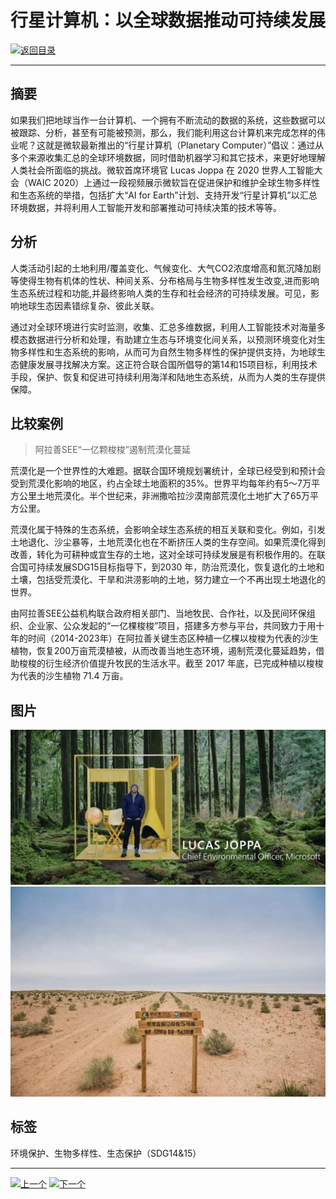 #  行星计算机：以全球数据推动可持续发展

[![返回目录](http://img.shields.io/badge/点击-返回目录-875A7B.svg?style=flat&colorA=8F8F8F)](/)

----------

## 摘要

如果我们把地球当作一台计算机、一个拥有不断流动的数据的系统，这些数据可以被跟踪、分析，甚至有可能被预测，那么，我们能利用这台计算机来完成怎样的伟业呢？这就是微软最新推出的“行星计算机（Planetary Computer）”倡议：通过从多个来源收集汇总的全球环境数据，同时借助机器学习和其它技术，来更好地理解人类社会所面临的挑战。微软首席环境官 Lucas Joppa 在 2020 世界人工智能大会（WAIC 2020）上通过一段视频展示微软旨在促进保护和维护全球生物多样性和生态系统的举措，包括扩大“AI for Earth”计划、支持开发“行星计算机”以汇总环境数据，并将利用人工智能开发和部署推动可持续决策的技术等等。


## 分析

人类活动引起的土地利用/覆盖变化、气候变化、大气CO2浓度增高和氮沉降加剧等使得生物有机体的性状、种间关系、分布格局与生物多样性发生改变,进而影响生态系统过程和功能,并最终影响人类的生存和社会经济的可持续发展。可见，影响地球生态因素错综复杂、彼此关联。

通过对全球环境进行实时监测，收集、汇总多维数据，利用人工智能技术对海量多模态数据进行分析和处理，有助建立生态与环境变化间关系，以预测环境变化对生物多样性和生态系统的影响，从而可为自然生物多样性的保护提供支持，为地球生态健康发展寻找解决方案。这正符合联合国所倡导的第14和15项目标，利用技术手段，保护、恢复和促进可持续利用海洋和陆地生态系统，从而为人类的生存提供保障。


## 比较案例

> 阿拉善SEE“一亿颗梭梭”遏制荒漠化蔓延

荒漠化是一个世界性的大难题。据联合国环境规划署统计，全球已经受到和预计会受到荒漠化影响的地区，约占全球土地面积的35%。世界平均每年约有5～7万平方公里土地荒漠化。半个世纪来，非洲撒哈拉沙漠南部荒漠化土地扩大了65万平方公里。

荒漠化属于特殊的生态系统，会影响全球生态系统的相互关联和变化。例如，引发土地退化、沙尘暴等，土地荒漠化也在不断挤压人类的生存空间。如果荒漠化得到改善，转化为可耕种或宜生存的土地，这对全球可持续发展是有积极作用的。在联合国可持续发展SDG15目标指导下，到2030 年，防治荒漠化，恢复退化的土地和土壤，包括受荒漠化、干旱和洪涝影响的土地，努力建立一个不再出现土地退化的世界。

由阿拉善SEE公益机构联合政府相关部门、当地牧民、合作社，以及民间环保组织、企业家、公众发起的“一亿棵梭梭”项目，搭建多方参与平台，共同致力于用十年的时间（2014-2023年）在阿拉善关键生态区种植一亿棵以梭梭为代表的沙生植物，恢复200万亩荒漠植被，从而改善当地生态环境，遏制荒漠化蔓延趋势，借助梭梭的衍生经济价值提升牧民的生活水平。截至 2017 年底，已完成种植以梭梭为代表的沙生植物 71.4 万亩。


## 图片

![图片](15.1.1.jpg)
![图片](15.1.2.jpg)


## 标签

环境保护、生物多样性、生态保护（SDG14&15）



----------

 [![上一个](http://img.shields.io/badge/查看-上一个-875A7B.svg?style=flat&colorA=8F8F8F)](https://doc.shanghaiopen.org.cn/case/14/1.html)
 [![下一个](http://img.shields.io/badge/查看-下一个-875A7B.svg?style=flat&colorA=8F8F8F)](https://doc.shanghaiopen.org.cn/case/15/2.html)
 
 

